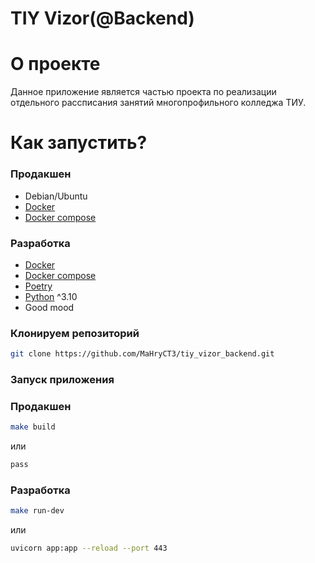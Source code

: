 # TIY Vizor(@Backend)

# О проекте

Данное приложение является частью проекта по реализации отдельного рассписания занятий многопрофильного колледжа ТИУ. 

# Как запустить?


### Продакшен
* Debian/Ubuntu
* [Docker](https://docs.docker.com/engine/install/)
* [Docker compose](https://docs.docker.com/compose/install/)

### Разработка
* [Docker](https://docs.docker.com/engine/install/)
* [Docker compose](https://docs.docker.com/compose/install/)
* [Poetry](https://python-poetry.org/)
* [Python](https://www.python.org/downloads/) ^3.10
* Good mood
  

### Клонируем репозиторий

```bash
git clone https://github.com/MaHryCT3/tiy_vizor_backend.git
```
### Запуск приложения

### Продакшен

```bash
make build
```

или

```bash
pass
```

### Разработка

```bash
make run-dev
```

или

```bash
uvicorn app:app --reload --port 443
```
